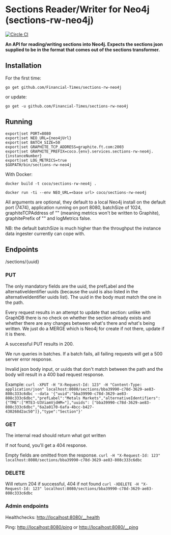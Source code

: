 # Sections Reader/Writer for Neo4j (sections-rw-neo4j)
[![Circle CI](https://circleci.com/gh/Financial-Times/sections-rw-neo4j/tree/master.png?style=shield)](https://circleci.com/gh/Financial-Times/sections-rw-neo4j/tree/master)

__An API for reading/writing sections into Neo4j. Expects the sections json supplied to be in the format that comes out of the sections transformer.__

## Installation

For the first time:

`go get github.com/Financial-Times/sections-rw-neo4j`

or update:

`go get -u github.com/Financial-Times/sections-rw-neo4j`

## Running

```
export|set PORT=8080
export|set NEO_URL={neo4jUrl}
export|set BATCH_SIZE=50
export|set GRAPHITE_TCP_ADDRESS=graphite.ft.com:2003
export|set GRAPHITE_PREFIX=coco.{env}.services.sections-rw-neo4j.{instanceNumber}
export|set LOG_METRICS=true
$GOPATH/bin/sections-rw-neo4j
```

With Docker:

`docker build -t coco/sections-rw-neo4j .`

`docker run -ti --env NEO_URL=<base url> coco/sections-rw-neo4j`


All arguments are optional, they default to a local Neo4j install on the default port (7474), application running on port 8080, batchSize of 1024, graphiteTCPAddress of "" (meaning metrics won't be written to Graphite), graphitePrefix of "" and logMetrics false.

NB: the default batchSize is much higher than the throughput the instance data ingester currently can cope with.

## Endpoints
/sections/{uuid}
### PUT
The only mandatory fields are the uuid, the prefLabel and the alternativeIdentifier uuids (because the uuid is also listed in the alternativeIdentifier uuids list). The uuid in the body must match the one in the path.

Every request results in an attempt to update that section: unlike with GraphDB there is no check on whether the section already exists and whether there are any changes between what's there and what's being written. We just do a MERGE which is Neo4j for create if not there, update if it is there.

A successful PUT results in 200.

We run queries in batches. If a batch fails, all failing requests will get a 500 server error response.

Invalid json body input, or uuids that don't match between the path and the body will result in a 400 bad request response.

Example:
`curl -XPUT -H "X-Request-Id: 123" -H "Content-Type: application/json" localhost:8080/sections/bba39990-c78d-3629-ae83-808c333c6dbc --data '{"uuid":"bba39990-c78d-3629-ae83-808c333c6dbc","prefLabel":"Metals Markets","alternativeIdentifiers":{"TME":["MTE3-U3ViamVjdHM="],"uuids": ["bba39990-c78d-3629-ae83-808c333c6dbc","6a2a0170-6afa-4bcc-b427-430268d2ac50"]},"type":"Section"}'`

### GET
The internal read should return what got written

If not found, you'll get a 404 response.

Empty fields are omitted from the response.
`curl -H "X-Request-Id: 123" localhost:8080/sections/bba39990-c78d-3629-ae83-808c333c6dbc`

### DELETE
Will return 204 if successful, 404 if not found
`curl -XDELETE -H "X-Request-Id: 123" localhost:8080/sections/bba39990-c78d-3629-ae83-808c333c6dbc`

### Admin endpoints
Healthchecks: [http://localhost:8080/__health](http://localhost:8080/__health)

Ping: [http://localhost:8080/ping](http://localhost:8080/ping) or [http://localhost:8080/__ping](http://localhost:8080/__ping)
